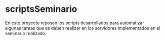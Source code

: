 # scriptsSeminario
En este proyecto reposan los scripts desarrollados para automatizar algunas tareas que se deben realizar en los servidores implementados en el seminario realizado.